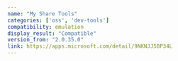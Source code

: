 ```yaml
---
name: "My Share Tools"
categories: ['oss', 'dev-tools']
compatibility: emulation
display_result: "Compatible"
version_from: "2.0.35.0"
link: https://apps.microsoft.com/detail/9NKNJJ5BP34L
---
```

